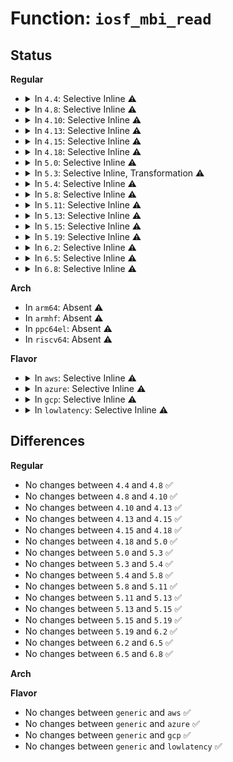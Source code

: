 # Function: <code>iosf_mbi_read</code>

## Status
<b>Regular</b>
<ul>
<li>
<details>
<summary>In <code>4.4</code>: Selective Inline ⚠️</summary>

```c
int iosf_mbi_read(u8 port, u8 opcode, u32 offset, u32 *mdr);
```

**Collision:** Unique Global

**Inline:** Selective

**Transformation:** False

**Instances:**

```
In arch/x86/platform/intel/iosf_mbi.c (ffffffff8107a5e0)
Location: arch/x86/platform/intel/iosf_mbi.c:101
Inline: True
Direct callers:
  - arch/x86/platform/intel/iosf_mbi.c:mcr_set
```
**Symbols:**

```
ffffffff8107a5e0-ffffffff8107a671: iosf_mbi_read (STB_GLOBAL)
```
</details>
</li>
<li>
<details>
<summary>In <code>4.8</code>: Selective Inline ⚠️</summary>

```c
int iosf_mbi_read(u8 port, u8 opcode, u32 offset, u32 *mdr);
```

**Collision:** Unique Global

**Inline:** Selective

**Transformation:** False

**Instances:**

```
In arch/x86/platform/intel/iosf_mbi.c (ffffffff8107bea0)
Location: arch/x86/platform/intel/iosf_mbi.c:101
Inline: True
Direct callers:
  - arch/x86/platform/intel/iosf_mbi.c:mcr_set
```
**Symbols:**

```
ffffffff8107bea0-ffffffff8107bf3a: iosf_mbi_read (STB_GLOBAL)
```
</details>
</li>
<li>
<details>
<summary>In <code>4.10</code>: Selective Inline ⚠️</summary>

```c
int iosf_mbi_read(u8 port, u8 opcode, u32 offset, u32 *mdr);
```

**Collision:** Unique Global

**Inline:** Selective

**Transformation:** False

**Instances:**

```
In arch/x86/platform/intel/iosf_mbi.c (ffffffff81080440)
Location: arch/x86/platform/intel/iosf_mbi.c:101
Inline: True
Direct callers:
  - arch/x86/platform/intel/iosf_mbi.c:mcr_set
```
**Symbols:**

```
ffffffff81080440-ffffffff810804da: iosf_mbi_read (STB_GLOBAL)
```
</details>
</li>
<li>
<details>
<summary>In <code>4.13</code>: Selective Inline ⚠️</summary>

```c
int iosf_mbi_read(u8 port, u8 opcode, u32 offset, u32 *mdr);
```

**Collision:** Unique Global

**Inline:** Selective

**Transformation:** False

**Instances:**

```
In arch/x86/platform/intel/iosf_mbi.c (ffffffff8107e6f0)
Location: arch/x86/platform/intel/iosf_mbi.c:103
Inline: True
Direct callers:
  - arch/x86/platform/intel/iosf_mbi.c:mcr_set
  - drivers/i2c/busses/i2c-designware-baytrail.c:baytrail_i2c_acquire
  - drivers/i2c/busses/i2c-designware-baytrail.c:baytrail_i2c_acquire
```
**Symbols:**

```
ffffffff8107e6f0-ffffffff8107e776: iosf_mbi_read (STB_GLOBAL)
```
</details>
</li>
<li>
<details>
<summary>In <code>4.15</code>: Selective Inline ⚠️</summary>

```c
int iosf_mbi_read(u8 port, u8 opcode, u32 offset, u32 *mdr);
```

**Collision:** Unique Global

**Inline:** Selective

**Transformation:** False

**Instances:**

```
In arch/x86/platform/intel/iosf_mbi.c (ffffffff81084f20)
Location: arch/x86/platform/intel/iosf_mbi.c:103
Inline: True
Direct callers:
  - arch/x86/platform/intel/iosf_mbi.c:mcr_set
  - drivers/i2c/busses/i2c-designware-baytrail.c:baytrail_i2c_acquire
  - drivers/i2c/busses/i2c-designware-baytrail.c:baytrail_i2c_acquire
```
**Symbols:**

```
ffffffff81084f20-ffffffff81084fa6: iosf_mbi_read (STB_GLOBAL)
```
</details>
</li>
<li>
<details>
<summary>In <code>4.18</code>: Selective Inline ⚠️</summary>

```c
int iosf_mbi_read(u8 port, u8 opcode, u32 offset, u32 *mdr);
```

**Collision:** Unique Global

**Inline:** Selective

**Transformation:** False

**Instances:**

```
In arch/x86/platform/intel/iosf_mbi.c (ffffffff810882f0)
Location: arch/x86/platform/intel/iosf_mbi.c:103
Inline: True
Direct callers:
  - arch/x86/platform/intel/iosf_mbi.c:mcr_set
  - drivers/i2c/busses/i2c-designware-baytrail.c:baytrail_i2c_acquire
  - drivers/i2c/busses/i2c-designware-baytrail.c:baytrail_i2c_acquire
```
**Symbols:**

```
ffffffff810882f0-ffffffff81088374: iosf_mbi_read (STB_GLOBAL)
```
</details>
</li>
<li>
<details>
<summary>In <code>5.0</code>: Selective Inline ⚠️</summary>

```c
int iosf_mbi_read(u8 port, u8 opcode, u32 offset, u32 *mdr);
```

**Collision:** Unique Global

**Inline:** Selective

**Transformation:** False

**Instances:**

```
In arch/x86/platform/intel/iosf_mbi.c (ffffffff8108fb50)
Location: arch/x86/platform/intel/iosf_mbi.c:105
Inline: True
Direct callers:
  - arch/x86/platform/intel/iosf_mbi.c:mcr_set
  - arch/x86/platform/intel/iosf_mbi.c:iosf_mbi_get_sem
```
**Symbols:**

```
ffffffff8108fb50-ffffffff8108fbd4: iosf_mbi_read (STB_GLOBAL)
```
</details>
</li>
<li>
<details>
<summary>In <code>5.3</code>: Selective Inline, Transformation ⚠️</summary>

```c
int iosf_mbi_read(u8 port, u8 opcode, u32 offset, u32 *mdr);
```

**Collision:** Unique Global

**Inline:** Selective

**Transformation:** True

**Instances:**

```
In arch/x86/platform/intel/iosf_mbi.c (ffffffff81093bfe)
Location: arch/x86/platform/intel/iosf_mbi.c:96
Inline: True
Direct callers:
  - arch/x86/platform/intel/iosf_mbi.c:mcr_set
  - arch/x86/platform/intel/iosf_mbi.c:iosf_mbi_get_sem
```
**Symbols:**

```
ffffffff81093bfe-ffffffff81093c15: iosf_mbi_read.cold (STB_LOCAL)
ffffffff810937e0-ffffffff81093860: iosf_mbi_read (STB_GLOBAL)
```
</details>
</li>
<li>
<details>
<summary>In <code>5.4</code>: Selective Inline ⚠️</summary>

```c
int iosf_mbi_read(u8 port, u8 opcode, u32 offset, u32 *mdr);
```

**Collision:** Unique Global

**Inline:** Selective

**Transformation:** False

**Instances:**

```
In arch/x86/platform/intel/iosf_mbi.c (ffffffff810945c0)
Location: arch/x86/platform/intel/iosf_mbi.c:97
Inline: True
Direct callers:
  - arch/x86/platform/intel/iosf_mbi.c:mcr_set
  - arch/x86/platform/intel/iosf_mbi.c:iosf_mbi_get_sem
```
**Symbols:**

```
ffffffff810945c0-ffffffff81094646: iosf_mbi_read (STB_GLOBAL)
```
</details>
</li>
<li>
<details>
<summary>In <code>5.8</code>: Selective Inline ⚠️</summary>

```c
int iosf_mbi_read(u8 port, u8 opcode, u32 offset, u32 *mdr);
```

**Collision:** Unique Global

**Inline:** Selective

**Transformation:** False

**Instances:**

```
In arch/x86/platform/intel/iosf_mbi.c (ffffffff810998c0)
Location: arch/x86/platform/intel/iosf_mbi.c:97
Inline: True
Direct callers:
  - arch/x86/platform/intel/iosf_mbi.c:mcr_set
```
**Symbols:**

```
ffffffff810998c0-ffffffff81099946: iosf_mbi_read (STB_GLOBAL)
```
</details>
</li>
<li>
<details>
<summary>In <code>5.11</code>: Selective Inline ⚠️</summary>

```c
int iosf_mbi_read(u8 port, u8 opcode, u32 offset, u32 *mdr);
```

**Collision:** Unique Global

**Inline:** Selective

**Transformation:** False

**Instances:**

```
In arch/x86/platform/intel/iosf_mbi.c (ffffffff810989b0)
Location: arch/x86/platform/intel/iosf_mbi.c:97
Inline: True
Direct callers:
  - arch/x86/platform/intel/iosf_mbi.c:mcr_set
```
**Symbols:**

```
ffffffff810989b0-ffffffff81098a36: iosf_mbi_read (STB_GLOBAL)
```
</details>
</li>
<li>
<details>
<summary>In <code>5.13</code>: Selective Inline ⚠️</summary>

```c
int iosf_mbi_read(u8 port, u8 opcode, u32 offset, u32 *mdr);
```

**Collision:** Unique Global

**Inline:** Selective

**Transformation:** False

**Instances:**

```
In arch/x86/platform/intel/iosf_mbi.c (ffffffff810991f0)
Location: arch/x86/platform/intel/iosf_mbi.c:97
Inline: True
Direct callers:
  - arch/x86/platform/intel/iosf_mbi.c:mcr_set
```
**Symbols:**

```
ffffffff810991f0-ffffffff81099276: iosf_mbi_read (STB_GLOBAL)
```
</details>
</li>
<li>
<details>
<summary>In <code>5.15</code>: Selective Inline ⚠️</summary>

```c
int iosf_mbi_read(u8 port, u8 opcode, u32 offset, u32 *mdr);
```

**Collision:** Unique Global

**Inline:** Selective

**Transformation:** False

**Instances:**

```
In arch/x86/platform/intel/iosf_mbi.c (ffffffff810a8de0)
Location: arch/x86/platform/intel/iosf_mbi.c:97
Inline: True
Direct callers:
  - arch/x86/platform/intel/iosf_mbi.c:mcr_set
```
**Symbols:**

```
ffffffff810a8de0-ffffffff810a8e66: iosf_mbi_read (STB_GLOBAL)
```
</details>
</li>
<li>
<details>
<summary>In <code>5.19</code>: Selective Inline ⚠️</summary>

```c
int iosf_mbi_read(u8 port, u8 opcode, u32 offset, u32 *mdr);
```

**Collision:** Unique Global

**Inline:** Selective

**Transformation:** False

**Instances:**

```
In arch/x86/platform/intel/iosf_mbi.c (ffffffff810bef7f)
Location: arch/x86/platform/intel/iosf_mbi.c:97
Inline: True
Inline callers:
  - arch/x86/platform/intel/iosf_mbi.c:iosf_mbi_block_punit_i2c_access
  - arch/x86/platform/intel/iosf_mbi.c:iosf_mbi_block_punit_i2c_access
Direct callers:
  - arch/x86/platform/intel/iosf_mbi.c:mcr_set
```
**Symbols:**

```
ffffffff810be540-ffffffff810be5d6: iosf_mbi_read (STB_GLOBAL)
```
</details>
</li>
<li>
<details>
<summary>In <code>6.2</code>: Selective Inline ⚠️</summary>

```c
int iosf_mbi_read(u8 port, u8 opcode, u32 offset, u32 *mdr);
```

**Collision:** Unique Global

**Inline:** Selective

**Transformation:** False

**Instances:**

```
In arch/x86/platform/intel/iosf_mbi.c (ffffffff810dabb5)
Location: arch/x86/platform/intel/iosf_mbi.c:97
Inline: True
Inline callers:
  - arch/x86/platform/intel/iosf_mbi.c:iosf_mbi_block_punit_i2c_access
  - arch/x86/platform/intel/iosf_mbi.c:iosf_mbi_block_punit_i2c_access
Direct callers:
  - arch/x86/platform/intel/iosf_mbi.c:mcr_set
```
**Symbols:**

```
ffffffff810da020-ffffffff810da0b6: iosf_mbi_read (STB_GLOBAL)
```
</details>
</li>
<li>
<details>
<summary>In <code>6.5</code>: Selective Inline ⚠️</summary>

```c
int iosf_mbi_read(u8 port, u8 opcode, u32 offset, u32 *mdr);
```

**Collision:** Unique Global

**Inline:** Selective

**Transformation:** False

**Instances:**

```
In arch/x86/platform/intel/iosf_mbi.c (ffffffff810e6145)
Location: arch/x86/platform/intel/iosf_mbi.c:97
Inline: True
Inline callers:
  - arch/x86/platform/intel/iosf_mbi.c:iosf_mbi_block_punit_i2c_access
  - arch/x86/platform/intel/iosf_mbi.c:iosf_mbi_block_punit_i2c_access
Direct callers:
  - arch/x86/platform/intel/iosf_mbi.c:mcr_set
```
**Symbols:**

```
ffffffff810e55b0-ffffffff810e5646: iosf_mbi_read (STB_GLOBAL)
```
</details>
</li>
<li>
<details>
<summary>In <code>6.8</code>: Selective Inline ⚠️</summary>

```c
int iosf_mbi_read(u8 port, u8 opcode, u32 offset, u32 *mdr);
```

**Collision:** Unique Global

**Inline:** Selective

**Transformation:** False

**Instances:**

```
In arch/x86/platform/intel/iosf_mbi.c (ffffffff810ee538)
Location: arch/x86/platform/intel/iosf_mbi.c:97
Inline: True
Inline callers:
  - arch/x86/platform/intel/iosf_mbi.c:iosf_mbi_block_punit_i2c_access
  - arch/x86/platform/intel/iosf_mbi.c:iosf_mbi_block_punit_i2c_access
Direct callers:
  - arch/x86/platform/intel/iosf_mbi.c:mcr_set
```
**Symbols:**

```
ffffffff810ed9a0-ffffffff810eda36: iosf_mbi_read (STB_GLOBAL)
```
</details>
</li>
</ul>
<b>Arch</b>
<ul>
<li>
In <code>arm64</code>: Absent ⚠️
</li>
<li>
In <code>armhf</code>: Absent ⚠️
</li>
<li>
In <code>ppc64el</code>: Absent ⚠️
</li>
<li>
In <code>riscv64</code>: Absent ⚠️
</li>
</ul>
<b>Flavor</b>
<ul>
<li>
<details>
<summary>In <code>aws</code>: Selective Inline ⚠️</summary>

```c
int iosf_mbi_read(u8 port, u8 opcode, u32 offset, u32 *mdr);
```

**Collision:** Unique Global

**Inline:** Selective

**Transformation:** False

**Instances:**

```
In arch/x86/platform/intel/iosf_mbi.c (ffffffff81093580)
Location: arch/x86/platform/intel/iosf_mbi.c:97
Inline: True
Direct callers:
  - arch/x86/platform/intel/iosf_mbi.c:mcr_set
  - arch/x86/platform/intel/iosf_mbi.c:iosf_mbi_get_sem
```
**Symbols:**

```
ffffffff81093580-ffffffff81093606: iosf_mbi_read (STB_GLOBAL)
```
</details>
</li>
<li>
<details>
<summary>In <code>azure</code>: Selective Inline ⚠️</summary>

```c
int iosf_mbi_read(u8 port, u8 opcode, u32 offset, u32 *mdr);
```

**Collision:** Unique Global

**Inline:** Selective

**Transformation:** False

**Instances:**

```
In arch/x86/platform/intel/iosf_mbi.c (ffffffff81082010)
Location: arch/x86/platform/intel/iosf_mbi.c:97
Inline: True
Direct callers:
  - arch/x86/platform/intel/iosf_mbi.c:mcr_set
  - arch/x86/platform/intel/iosf_mbi.c:iosf_mbi_get_sem
```
**Symbols:**

```
ffffffff81082010-ffffffff81082096: iosf_mbi_read (STB_GLOBAL)
```
</details>
</li>
<li>
<details>
<summary>In <code>gcp</code>: Selective Inline ⚠️</summary>

```c
int iosf_mbi_read(u8 port, u8 opcode, u32 offset, u32 *mdr);
```

**Collision:** Unique Global

**Inline:** Selective

**Transformation:** False

**Instances:**

```
In arch/x86/platform/intel/iosf_mbi.c (ffffffff81093530)
Location: arch/x86/platform/intel/iosf_mbi.c:97
Inline: True
Direct callers:
  - arch/x86/platform/intel/iosf_mbi.c:mcr_set
  - arch/x86/platform/intel/iosf_mbi.c:iosf_mbi_get_sem
```
**Symbols:**

```
ffffffff81093530-ffffffff810935b6: iosf_mbi_read (STB_GLOBAL)
```
</details>
</li>
<li>
<details>
<summary>In <code>lowlatency</code>: Selective Inline ⚠️</summary>

```c
int iosf_mbi_read(u8 port, u8 opcode, u32 offset, u32 *mdr);
```

**Collision:** Unique Global

**Inline:** Selective

**Transformation:** False

**Instances:**

```
In arch/x86/platform/intel/iosf_mbi.c (ffffffff81095a80)
Location: arch/x86/platform/intel/iosf_mbi.c:97
Inline: True
Direct callers:
  - arch/x86/platform/intel/iosf_mbi.c:mcr_set
  - arch/x86/platform/intel/iosf_mbi.c:iosf_mbi_get_sem
```
**Symbols:**

```
ffffffff81095a80-ffffffff81095b06: iosf_mbi_read (STB_GLOBAL)
```
</details>
</li>
</ul>

## Differences
<b>Regular</b>
<ul>
<li>
No changes between <code>4.4</code> and <code>4.8</code> ✅
</li>
<li>
No changes between <code>4.8</code> and <code>4.10</code> ✅
</li>
<li>
No changes between <code>4.10</code> and <code>4.13</code> ✅
</li>
<li>
No changes between <code>4.13</code> and <code>4.15</code> ✅
</li>
<li>
No changes between <code>4.15</code> and <code>4.18</code> ✅
</li>
<li>
No changes between <code>4.18</code> and <code>5.0</code> ✅
</li>
<li>
No changes between <code>5.0</code> and <code>5.3</code> ✅
</li>
<li>
No changes between <code>5.3</code> and <code>5.4</code> ✅
</li>
<li>
No changes between <code>5.4</code> and <code>5.8</code> ✅
</li>
<li>
No changes between <code>5.8</code> and <code>5.11</code> ✅
</li>
<li>
No changes between <code>5.11</code> and <code>5.13</code> ✅
</li>
<li>
No changes between <code>5.13</code> and <code>5.15</code> ✅
</li>
<li>
No changes between <code>5.15</code> and <code>5.19</code> ✅
</li>
<li>
No changes between <code>5.19</code> and <code>6.2</code> ✅
</li>
<li>
No changes between <code>6.2</code> and <code>6.5</code> ✅
</li>
<li>
No changes between <code>6.5</code> and <code>6.8</code> ✅
</li>
</ul>
<b>Arch</b>
<ul>
</ul>
<b>Flavor</b>
<ul>
<li>
No changes between <code>generic</code> and <code>aws</code> ✅
</li>
<li>
No changes between <code>generic</code> and <code>azure</code> ✅
</li>
<li>
No changes between <code>generic</code> and <code>gcp</code> ✅
</li>
<li>
No changes between <code>generic</code> and <code>lowlatency</code> ✅
</li>
</ul>
